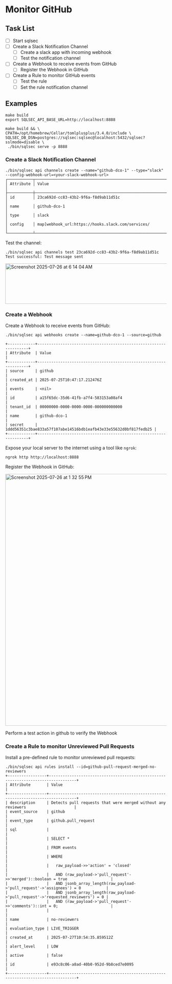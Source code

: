 # Monitor GitHub

## Task List

- [ ] Start sqlsec
- [ ] Create a Slack Notification Channel
  - [ ] Create a slack app with incoming webhook
  - [ ] Test the notification channel
- [ ] Create a Webhook to receive events from GitHub
  - [ ] Register the Webhook in GitHub
- [ ] Create a Rule to monitor GitHub events
  - [ ] Test the rule 
  - [ ] Set the rule notification channel

## Examples 
```
make build
export SQLSEC_API_BASE_URL=http://localhost:8888

make build && \
CPATH=/opt/homebrew/Cellar/tomlplusplus/3.4.0/include \
SQLSEC_DB_DSN=postgres://sqlsec:sqlsec@localhost:5432/sqlsec?sslmode=disable \
 ./bin/sqlsec serve -p 8888
```

### Create a Slack Notification Channel
```
./bin/sqlsec api channels create --name="github-dco-1" --type="slack" --config-webhook-url=<your-slack-webhook-url>
┌───────────┬────────────────────────────────────────────────────────────────────────────────────────────────────┐
│ Attribute │ Value                                                                                              │
├───────────┼────────────────────────────────────────────────────────────────────────────────────────────────────┤
│ id        │ 23ca692d-cc83-43b2-9f6a-f8d9ab11d51c                                                               │
│ name      │ github-dco-1                                                                                       │
│ type      │ slack                                                                                              │
│ config    │ map[webhook_url:https://hooks.slack.com/services/                                                  │
└───────────┴────────────────────────────────────────────────────────────────────────────────────────────────────┘
```

Test the channel:

```
./bin/sqlsec api channels test 23ca692d-cc83-43b2-9f6a-f8d9ab11d51c
Test successful: Test message sent
```

<img width="1089" height="126" alt="Screenshot 2025-07-26 at 6 14 04 AM" src="https://github.com/user-attachments/assets/9cd7f718-1926-4a67-ab52-a1fd14f6e705" />

### Create a Webhook

Create a Webhook to receive events from GitHub:
```
./bin/sqlsec api webhooks create --name=github-dco-1 --source=github

+------------+------------------------------------------------------------------+
| Attribute  | Value                                                            |
+------------+------------------------------------------------------------------+
| source     | github                                                           |
| created_at | 2025-07-25T10:47:17.212476Z                                      |
| events     | <nil>                                                            |
| id         | a15f65dc-35d6-41fb-a7f4-583153a08af4                             |
| tenant_id  | 00000000-0000-0000-0000-000000000000                             |
| name       | github-dco-1                                                     |
| secret     | 1ddd56351c3bae833a57f107abe14516bdb1eafb43e33e55632d0bf817fedb25 |
+------------+------------------------------------------------------------------+
```

Expose your local server to the internet using a tool like `ngrok`:

```
ngrok http http://localhost:8888
```

Register the Webhook in GitHub:

<img width="1512" height="785" alt="Screenshot 2025-07-26 at 1 32 55 PM" src="https://github.com/user-attachments/assets/d79cb913-0bdb-433e-bb0f-3505fff9d4c2" />

Perform a test action in github to verify the Webhook

### Create a Rule to monitor Unreviewed Pull Requests

Install a pre-defined rule to monitor unreviewed pull requests:

```
./bin/sqlsec api rules install --id=github-pull-request-merged-no-reviewers
+-----------------+----------------------------------------------------------------------------------+
| Attribute       | Value                                                                            |
+-----------------+----------------------------------------------------------------------------------+
| description     | Detects pull requests that were merged without any reviewers                     |
| event_source    | github                                                                           |
| event_type      | github.pull_request                                                              |
| sql             |                                                                                  |
|                 | SELECT *                                                                         |
|                 | FROM events                                                                      |
|                 | WHERE                                                                            |
|                 |   raw_payload->>'action' = 'closed'                                              |
|                 |   AND (raw_payload->'pull_request'->>'merged')::boolean = true                   |
|                 |   AND jsonb_array_length(raw_payload->'pull_request'->'assignees') = 0           |
|                 |   AND jsonb_array_length(raw_payload->'pull_request'->'requested_reviewers') = 0 |
|                 |   AND (raw_payload->'pull_request'->>'comments')::int = 0;                       |
|                 |                                                                                  |
| name            | no-reviewers                                                                     |
| evaluation_type | LIVE_TRIGGER                                                                     |
| created_at      | 2025-07-27T10:54:35.859512Z                                                      |
| alert_level     | LOW                                                                              |
| active          | false                                                                            |
| id              | e93c8c06-a8ad-40b0-952d-9b8ced7e0095                                             |
+-----------------+----------------------------------------------------------------------------------+